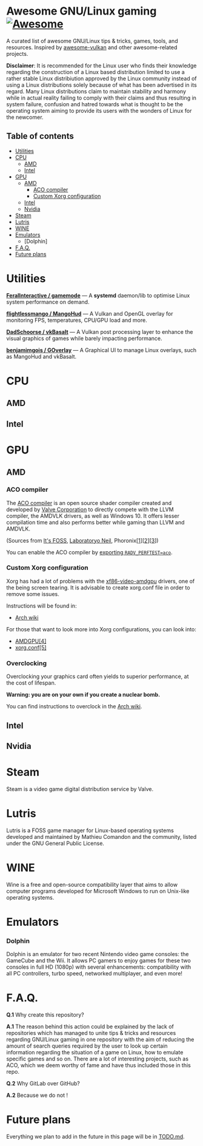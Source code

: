 # Awesome GNU/Linux gaming [![Awesome](https://cdn.rawgit.com/sindresorhus/awesome/d7305f38d29fed78fa85652e3a63e154dd8e8829/media/badge.svg)](https://github.com/sindresorhus/awesome)

A curated list of awesome GNU/Linux tips & tricks, games, tools, and resources. Inspired by [awesome-vulkan](https://github.com/vinjn/awesome-vulkan) and other awesome-related projects.

**Disclaimer**: It is recommended for the Linux user who finds their knowledge regarding the construction of a Linux based distribution limited to use a rather stable Linux distribiution approved by the Linux community instead of using a Linux distributions solely because of what has been advertised in its regard. Many Linux distributions claim to maintain stability and harmony while in actual reality failing to comply with their claims and thus resulting in system failure, confusion and hatred towards what is thought to be the operating system aiming to provide its users with the wonders of Linux for the newcomer.

## Table of contents

- [Utilities](#utilities)
- [CPU](#cpu)
	- [AMD](#amd)
	- [Intel](#intel)
- [GPU](#gpu)
	- [AMD](#amd-1)
		- [ACO compiler](#aco-compiler)
		- [Custom Xorg configuration](#custom-xorg-configuration)
	- [Intel](#intel-1)
	- [Nvidia](#nvidia)
- [Steam](#steam)
- [Lutris](#lutris)
- [WINE](#wine)
- [Emulators](#emulators)
	- [Dolphin]
- [F.A.Q.](#faq)
- [Future plans](#future-plans)

# Utilities

[**FeralInteractive / gamemode**](https://github.com/FeralInteractive/gamemode) — A **systemd** daemon/lib to optimise Linux system performance on demand.

[**flightlessmango / MangoHud**](https://github.com/flightlessmango/MangoHud) — A Vulkan and OpenGL overlay for monitoring FPS, temperatures, CPU/GPU load and more.

[**DadSchoorse / vkBasalt**](https://github.com/DadSchoorse/vkBasalt) — A Vulkan post processing layer to enhance the visual graphics of games while barely impacting performance.

[**benjamimgois / GOverlay**](https://github.com/benjamimgois/goverlay) — A Graphical UI to manage Linux overlays, such as MangoHud and vkBasalt.


# CPU

## AMD

## Intel

# GPU

## AMD

### ACO compiler

The [ACO compiler](https://steamcommunity.com/games/221410/announcements/detail/1602634609636894200) is an open source shader compiler created and developed by [Valve Corporation](https://en.wikipedia.org/wiki/Valve_Corporation) to directly compete with the LLVM compiler, the AMDVLK drivers, as well as Windows 10. It offers lesser compilation time and also performs better while gaming than LLVM and AMDVLK.

(Sources from [It's FOSS](https://itsfoss.com/linux-games-performance-boost-amd-gpu/), [Laboratoryo Neil](https://youtu.be/p7usPG4Ay34), Phoronix[[1](https://www.phoronix.com/scan.php?page=article&item=radv-aco-llvm&num=1)][[2](https://www.phoronix.com/scan.php?page=article&item=radv-aco-gcn10&num=1)][[3](https://www.phoronix.com/scan.php?page=article&item=mesa20radv-aco-amdvlk&num=1)])


You can enable the ACO compiler by [exporting `RADV_PERFTEST=aco`](https://wiki.archlinux.org/index.php/Environment_variables).

### Custom Xorg configuration

Xorg has had a lot of problems with the [xf86-video-amdgpu](https://gitlab.freedesktop.org/xorg/driver/xf86-video-amdgpu) drivers, one of the being screen tearing. It is advisable to create xorg.conf file in order to remove some issues.

Instructions will be found in:

- [Arch wiki](https://wiki.archlinux.org/index.php/AMDGPU#Xorg_configuration)

For those that want to look more into Xorg configurations, you can look into:

- [AMDGPU[4]](https://manpages.debian.org/testing/xserver-xorg-video-amdgpu/amdgpu.4.en.html)
- [xorg.conf[5]](https://manpages.debian.org/testing/xserver-xorg-core/xorg.conf.5.en.html)

### Overclocking

Overclocking your graphics card often yields to superior performance, at the cost of lifespan.

**Warning: you are on your own if you create a nuclear bomb.**

You can find instructions to overclock in the [Arch wiki](https://wiki.archlinux.org/index.php/AMDGPU#Overclocking).

## Intel

## Nvidia


# Steam
Steam is a video game digital distribution service by Valve.

# Lutris
Lutris is a FOSS game manager for Linux-based operating systems developed and maintained by Mathieu Comandon and the community, listed under the GNU General Public License.

# WINE
Wine is a free and open-source compatibility layer that aims to allow computer programs developed for Microsoft Windows to run on Unix-like operating systems.

# Emulators

### Dolphin
Dolphin is an emulator for two recent Nintendo video game consoles: the GameCube and the Wii. It allows PC gamers to enjoy games for these two consoles in full HD (1080p) with several enhancements: compatibility with all PC controllers, turbo speed, networked multiplayer, and even more! 

# F.A.Q.

**Q.1** Why create this repository?

**A.1** The reason behind this action could be explained by the lack of repositories which has managed to unite tips & tricks and resources regarding GNU/Linux gaming in one repository with the aim of reducing the amount of search queries required by the user to look up certain information regarding the situation of a game on Linux, how to emulate specific games and so on. There are a lot of interesting projects, such as ACO, which we deem worthy of fame and have thus included those in this repo.

**Q.2** Why GitLab over GitHub?

**A.2** Because we do not !

# Future plans

Everything we plan to add in the future in this page will be in [TODO.md](/TODO.md).
